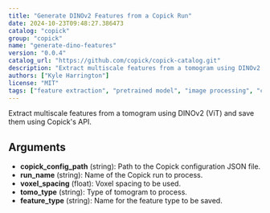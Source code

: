 ```yaml
---
title: "Generate DINOv2 Features from a Copick Run"
date: 2024-10-23T09:48:27.386473
catalog: "copick"
group: "copick"
name: "generate-dino-features"
version: "0.0.4"
catalog_url: "https://github.com/copick/copick-catalog.git"
description: "Extract multiscale features from a tomogram using DINOv2 (ViT) and save them using Copick's API."
authors: ["Kyle Harrington"]
license: "MIT"
tags: ["feature extraction", "pretrained model", "image processing", "cryoet", "tomogram"]
---
```


Extract multiscale features from a tomogram using DINOv2 (ViT) and save them using Copick's API.

## Arguments

- **copick_config_path** (string): Path to the Copick configuration JSON file.
- **run_name** (string): Name of the Copick run to process.
- **voxel_spacing** (float): Voxel spacing to be used.
- **tomo_type** (string): Type of tomogram to process.
- **feature_type** (string): Name for the feature type to be saved.

